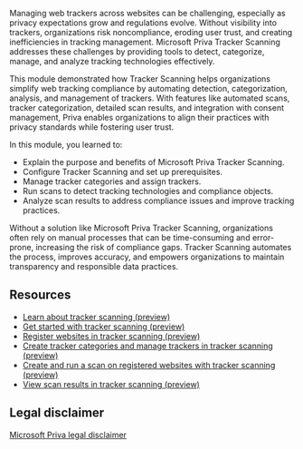 Managing web trackers across websites can be challenging, especially as privacy expectations grow and regulations evolve. Without visibility into trackers, organizations risk noncompliance, eroding user trust, and creating inefficiencies in tracking management. Microsoft Priva Tracker Scanning addresses these challenges by providing tools to detect, categorize, manage, and analyze tracking technologies effectively.

This module demonstrated how Tracker Scanning helps organizations simplify web tracking compliance by automating detection, categorization, analysis, and management of trackers. With features like automated scans, tracker categorization, detailed scan results, and integration with consent management, Priva enables organizations to align their practices with privacy standards while fostering user trust.

In this module, you learned to:

- Explain the purpose and benefits of Microsoft Priva Tracker Scanning.
- Configure Tracker Scanning and set up prerequisites.
- Manage tracker categories and assign trackers.
- Run scans to detect tracking technologies and compliance objects.
- Analyze scan results to address compliance issues and improve tracking practices.

Without a solution like Microsoft Priva Tracker Scanning, organizations often rely on manual processes that can be time-consuming and error-prone, increasing the risk of compliance gaps. Tracker Scanning automates the process, improves accuracy, and empowers organizations to maintain transparency and responsible data practices.

## Resources

- [Learn about tracker scanning (preview)](/privacy/priva/tracker-scanning?azure-portal=true)
- [Get started with tracker scanning (preview)](/privacy/priva/tracker-scanning-setup?azure-portal=true)
- [Register websites in tracker scanning (preview)](/privacy/priva/tracker-scanning-register-websites?azure-portal=true)
- [Create tracker categories and manage trackers in tracker scanning (preview)](/privacy/priva/tracker-scanning-tracker-categories?azure-portal=true)
- [Create and run a scan on registered websites with tracker scanning (preview)](/privacy/priva/tracker-scanning-scan-create?azure-portal=true)
- [View scan results in tracker scanning (preview)](/privacy/priva/tracker-scanning-scan-results?azure-portal=true)

## Legal disclaimer

[Microsoft Priva legal disclaimer](/privacy/priva/priva-disclaimer?azure-portal=true)
